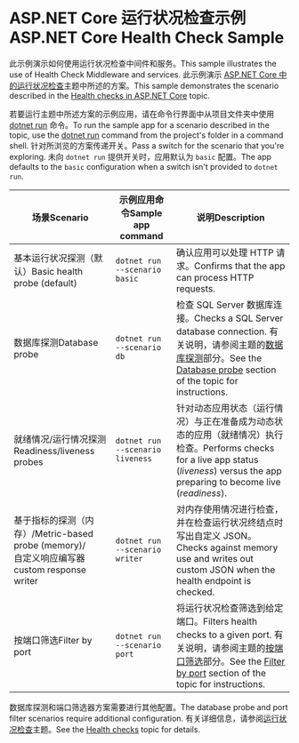 # <a name="aspnet-core-health-check-sample"></a><span data-ttu-id="66b9b-101">ASP.NET Core 运行状况检查示例</span><span class="sxs-lookup"><span data-stu-id="66b9b-101">ASP.NET Core Health Check Sample</span></span>

<span data-ttu-id="66b9b-102">此示例演示如何使用运行状况检查中间件和服务。</span><span class="sxs-lookup"><span data-stu-id="66b9b-102">This sample illustrates the use of Health Check Middleware and services.</span></span> <span data-ttu-id="66b9b-103">此示例演示 [ASP.NET Core 中的运行状况检查](https://docs.microsoft.com/aspnet/core/host-and-deploy/health-checks)主题中所述的方案。</span><span class="sxs-lookup"><span data-stu-id="66b9b-103">This sample demonstrates the scenario described in the [Health checks in ASP.NET Core](https://docs.microsoft.com/aspnet/core/host-and-deploy/health-checks) topic.</span></span>

<span data-ttu-id="66b9b-104">若要运行主题中所述方案的示例应用，请在命令行界面中从项目文件夹中使用 [dotnet run](https://docs.microsoft.com/dotnet/core/tools/dotnet-run) 命令。</span><span class="sxs-lookup"><span data-stu-id="66b9b-104">To run the sample app for a scenario described in the topic, use the [dotnet run](https://docs.microsoft.com/dotnet/core/tools/dotnet-run) command from the project's folder in a command shell.</span></span> <span data-ttu-id="66b9b-105">针对所浏览的方案传递开关。</span><span class="sxs-lookup"><span data-stu-id="66b9b-105">Pass a switch for the scenario that you're exploring.</span></span> <span data-ttu-id="66b9b-106">未向 `dotnet run` 提供开关时，应用默认为 `basic` 配置。</span><span class="sxs-lookup"><span data-stu-id="66b9b-106">The app defaults to the `basic` configuration when a switch isn't provided to `dotnet run`.</span></span>

| <span data-ttu-id="66b9b-107">场景</span><span class="sxs-lookup"><span data-stu-id="66b9b-107">Scenario</span></span>                                               | <span data-ttu-id="66b9b-108">示例应用命令</span><span class="sxs-lookup"><span data-stu-id="66b9b-108">Sample app command</span></span>               | <span data-ttu-id="66b9b-109">说明</span><span class="sxs-lookup"><span data-stu-id="66b9b-109">Description</span></span> |
| ------------------------------------------------------ | -------------------------------- | ----------- |
| <span data-ttu-id="66b9b-110">基本运行状况探测（默认）</span><span class="sxs-lookup"><span data-stu-id="66b9b-110">Basic health probe (default)</span></span>                           | `dotnet run --scenario basic`    | <span data-ttu-id="66b9b-111">确认应用可以处理 HTTP 请求。</span><span class="sxs-lookup"><span data-stu-id="66b9b-111">Confirms that the app can process HTTP requests.</span></span> |
| <span data-ttu-id="66b9b-112">数据库探测</span><span class="sxs-lookup"><span data-stu-id="66b9b-112">Database probe</span></span>                                         | `dotnet run --scenario db`       | <span data-ttu-id="66b9b-113">检查 SQL Server 数据库连接。</span><span class="sxs-lookup"><span data-stu-id="66b9b-113">Checks a SQL Server database connection.</span></span> <span data-ttu-id="66b9b-114">有关说明，请参阅主题的[数据库探测](https://docs.microsoft.com/aspnet/core/host-and-deploy/health-checks#database-probe)部分。</span><span class="sxs-lookup"><span data-stu-id="66b9b-114">See the [Database probe](https://docs.microsoft.com/aspnet/core/host-and-deploy/health-checks#database-probe) section of the topic for instructions.</span></span> |
| <span data-ttu-id="66b9b-115">就绪情况/运行情况探测</span><span class="sxs-lookup"><span data-stu-id="66b9b-115">Readiness/liveness probes</span></span>                              | `dotnet run --scenario liveness` | <span data-ttu-id="66b9b-116">针对动态应用状态（运行情况）与正在准备成为动态状态的应用（就绪情况）执行检查。</span><span class="sxs-lookup"><span data-stu-id="66b9b-116">Performs checks for a live app status (*liveness*) versus the app preparing to become live (*readiness*).</span></span> |
| <span data-ttu-id="66b9b-117">基于指标的探测（内存）/</span><span class="sxs-lookup"><span data-stu-id="66b9b-117">Metric-based probe (memory)/</span></span><br><span data-ttu-id="66b9b-118">自定义响应编写器</span><span class="sxs-lookup"><span data-stu-id="66b9b-118">custom response writer</span></span> | `dotnet run --scenario writer`   | <span data-ttu-id="66b9b-119">对内存使用情况进行检查，并在检查运行状况终结点时写出自定义 JSON。</span><span class="sxs-lookup"><span data-stu-id="66b9b-119">Checks against memory use and writes out custom JSON when the health endpoint is checked.</span></span> |
| <span data-ttu-id="66b9b-120">按端口筛选</span><span class="sxs-lookup"><span data-stu-id="66b9b-120">Filter by port</span></span>                                         | `dotnet run --scenario port`     | <span data-ttu-id="66b9b-121">将运行状况检查筛选到给定端口。</span><span class="sxs-lookup"><span data-stu-id="66b9b-121">Filters health checks to a given port.</span></span> <span data-ttu-id="66b9b-122">有关说明，请参阅主题的[按端口筛选](https://docs.microsoft.com/aspnet/core/host-and-deploy/health-checks#filter-by-port)部分。</span><span class="sxs-lookup"><span data-stu-id="66b9b-122">See the [Filter by port](https://docs.microsoft.com/aspnet/core/host-and-deploy/health-checks#filter-by-port) section of the topic for instructions.</span></span> |

<span data-ttu-id="66b9b-123">数据库探测和端口筛选器方案需要进行其他配置。</span><span class="sxs-lookup"><span data-stu-id="66b9b-123">The database probe and port filter scenarios require additional configuration.</span></span> <span data-ttu-id="66b9b-124">有关详细信息，请参阅[运行状况检查](https://docs.microsoft.com/aspnet/core/host-and-deploy/health-checks)主题。</span><span class="sxs-lookup"><span data-stu-id="66b9b-124">See the [Health checks](https://docs.microsoft.com/aspnet/core/host-and-deploy/health-checks) topic for details.</span></span>
